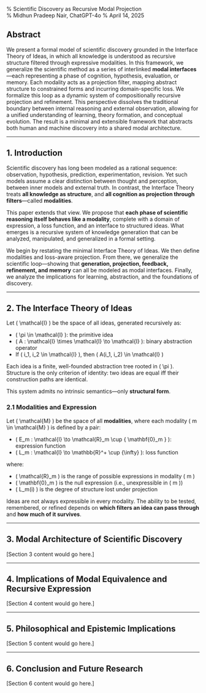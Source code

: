 % Scientific Discovery as Recursive Modal Projection  
% Midhun Pradeep Nair, ChatGPT-4o
% April 14, 2025

## Abstract

We present a formal model of scientific discovery grounded in the Interface Theory of Ideas, in which all knowledge is understood as recursive structure filtered through expressive modalities. In this framework, we generalize the scientific method as a series of interlinked **modal interfaces**—each representing a phase of cognition, hypothesis, evaluation, or memory. Each modality acts as a projection filter, mapping abstract structure to constrained forms and incurring domain-specific loss. We formalize this loop as a dynamic system of compositionally recursive projection and refinement. This perspective dissolves the traditional boundary between internal reasoning and external observation, allowing for a unified understanding of learning, theory formation, and conceptual evolution. The result is a minimal and extensible framework that abstracts both human and machine discovery into a shared modal architecture.

---

## 1. Introduction

Scientific discovery has long been modeled as a rational sequence: observation, hypothesis, prediction, experimentation, revision. Yet such models assume a clear distinction between thought and perception, between inner models and external truth. In contrast, the Interface Theory treats **all knowledge as structure**, and **all cognition as projection through filters**—called **modalities**.

This paper extends that view. We propose that **each phase of scientific reasoning itself behaves like a modality**, complete with a domain of expression, a loss function, and an interface to structured ideas. What emerges is a recursive system of knowledge generation that can be analyzed, manipulated, and generalized in a formal setting.

We begin by restating the minimal Interface Theory of Ideas. We then define modalities and loss-aware projection. From there, we generalize the scientific loop—showing that **generation, projection, feedback, refinement, and memory** can all be modeled as modal interfaces. Finally, we analyze the implications for learning, abstraction, and the foundations of discovery.

---

## 2. The Interface Theory of Ideas

Let \( \mathcal{I} \) be the space of all ideas, generated recursively as:

- \( \pi \in \mathcal{I} \): the primitive idea  
- \( A : \mathcal{I} \times \mathcal{I} \to \mathcal{I} \): binary abstraction operator  
- If \( i_1, i_2 \in \mathcal{I} \), then \( A(i_1, i_2) \in \mathcal{I} \)

Each idea is a finite, well-founded abstraction tree rooted in \( \pi \).  
Structure is the only criterion of identity: two ideas are equal iff their construction paths are identical.

This system admits no intrinsic semantics—only **structural form**.

### 2.1 Modalities and Expression

Let \( \mathcal{M} \) be the space of all **modalities**, where each modality \( m \in \mathcal{M} \) is defined by a pair:

- \( E_m : \mathcal{I} \to \mathcal{R}_m \cup \{ \mathbf{0}_m \} \): expression function  
- \( L_m : \mathcal{I} \to \mathbb{R}^+ \cup \{\infty\} \): loss function  

where:

- \( \mathcal{R}_m \) is the range of possible expressions in modality \( m \)  
- \( \mathbf{0}_m \) is the null expression (i.e., unexpressible in \( m \))  
- \( L_m(i) \) is the degree of structure lost under projection

Ideas are not always expressible in every modality. The ability to be tested, remembered, or refined depends on **which filters an idea can pass through** and **how much of it survives**.

---

## 3. Modal Architecture of Scientific Discovery

[Section 3 content would go here.]

---

## 4. Implications of Modal Equivalence and Recursive Expression

[Section 4 content would go here.]

---

## 5. Philosophical and Epistemic Implications

[Section 5 content would go here.]

---

## 6. Conclusion and Future Research

[Section 6 content would go here.]


